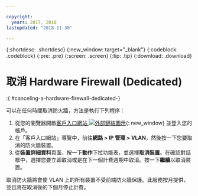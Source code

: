 ```yaml
---

copyright:
  years: 2017, 2018
lastupdated: "2018-11-30"

---
```


{:shortdesc: .shortdesc}
{:new_window: target="_blank"}
{:codeblock: .codeblock}
{:pre: .pre}
{:screen: .screen}
{:tip: .tip}
{:download: .download}

# 取消 Hardware Firewall (Dedicated)
:{ #canceling-a-hardware-firewall-dedicated-}

可以在任何時間取消防火牆，方法是執行下列程序：

1. 從您的瀏覽器開啟[客戶入口網站 ![外部鏈結圖示](../../icons/launch-glyph.svg "外部鏈結圖示")](https://control.softlayer.com/){: new_window} 並登入您的帳戶。
2. 在「客戶入口網站」導覽中，前往**網路 > IP 管理 > VLAN**，然後按一下您要取消的防火牆裝置。
3. 從**裝置詳細資料**頁面，按一下**動作**下拉功能表，並選擇**取消裝置**。在確認對話框中，選擇您要立即取消或是在下一個計費週期中取消。按一下**繼續**以取消裝置。

取消防火牆將會使 VLAN 上的所有裝置不受前端防火牆保護。此服務按月提供，並且將在取消後的下個月停止計費。
